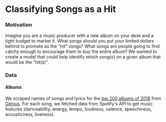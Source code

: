 # Classifying Songs as a Hit

### Motivation
Imagine you are a music producer with  a new album on your desk and a tight budget to market it. What songs should you put your limited dollars behind to promote as the "hit" songs? What songs are people going to find catchy enough to encourage them to buy the entire album? We wanted to create a model that could help identify which song(s) on a given album that would be the "hit(s)". 

### Data
#### Albums
We scraped names of songs and lyrics for the [top 200 albums of 2018](https://www.billboard.com/charts/year-end/2018/top-billboard-200-albums) from [Genius](https://www.genius.com). For each song, we fetched data from Spotify's API to get music features (danceability, energy, tempo, loudness, valence, speechiness, acousticness, liveness). 

####  
 
